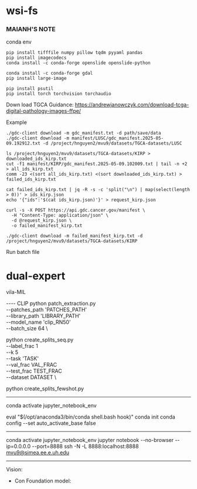 # wsi-fs

### MAIANH'S NOTE
conda env 

```
pip install tifffile numpy pillow tqdm pyyaml pandas
pip install imagecodecs
conda install -c conda-forge openslide openslide-python
 
conda install -c conda-forge gdal
pip install large-image
 
pip install psutil
pip install torch torchvision torchaudio 
``` 



Down load TGCA 
Guidance: https://andrewjanowczyk.com/download-tcga-digital-pathology-images-ffpe/

Example 

```
./gdc-client download -m gdc_manifest.txt -d path/save/data 
./gdc-client download -m manifest/LUSC/gdc_manifest.2025-05-09.192912.txt -d /project/hnguyen2/mvu9/datasets/TGCA-datasets/LUSC

``` 


``` 
ls /project/hnguyen2/mvu9/datasets/TGCA-datasets/KIRP > downloaded_ids_kirp.txt
cut -f1 manifest/KIRP/gdc_manifest.2025-05-09.102009.txt | tail -n +2 > all_ids_kirp.txt
comm -23 <(sort all_ids_kirp.txt) <(sort downloaded_ids_kirp.txt) > failed_ids_kirp.txt 

cat failed_ids_kirp.txt | jq -R -s -c 'split("\n") | map(select(length > 0))' > ids_kirp.json
echo '{"ids":'$(cat ids_kirp.json)'}' > request_kirp.json

curl -s -X POST https://api.gdc.cancer.gov/manifest \
  -H "Content-Type: application/json" \
  -d @request_kirp.json \
  -o failed_manifest_kirp.txt

./gdc-client download -m failed_manifest_kirp.txt -d /project/hnguyen2/mvu9/datasets/TGCA-datasets/KIRP 
```


Run batch file 
# dual-expert


vila-MIL 

---- CLIP 
python patch_extraction.py \
--patches_path 'PATCHES_PATH' \
--library_path 'LIBRARY_PATH' \
--model_name 'clip_RN50' \
--batch_size 64 \ 



python create_splits_seq.py \
--label_frac 1 \
--k 5 \
--task 'TASK' \
--val_frac VAL_FRAC \
--test_frac TEST_FRAC \
--dataset DATASET \ 


python create_splits_fewshot.py


------------------------------------------------- 
conda activate jupyter_notebook_env 

eval "$(/opt/anaconda3/bin/conda shell.bash hook)"
conda init
conda config --set auto_activate_base false

-------- 
conda activate jupyter_notebook_env 
jupyter notebook --no-browser --ip=0.0.0.0 --port=8888
ssh -N -L 8888:localhost:8888 mvu9@simea.ee.e.uh.edu 


---- 
Vision: 
- Con 
Foundation model: 
